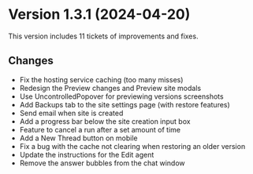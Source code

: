# Version 1.3.1 (2024-04-20)

This version includes 11 tickets of improvements and fixes.

## Changes

- Fix the hosting service caching (too many misses)
- Redesign the Preview changes and Preview site modals
- Use UncontrolledPopover for previewing versions screenshots
- Add Backups tab to the site settings page (with restore features)
- Send email when site is created
- Add a progress bar below the site creation input box
- Feature to cancel a run after a set amount of time
- Add a New Thread button on mobile
- Fix a bug with the cache not clearing when restoring an older version
- Update the instructions for the Edit agent
- Remove the answer bubbles from the chat window

